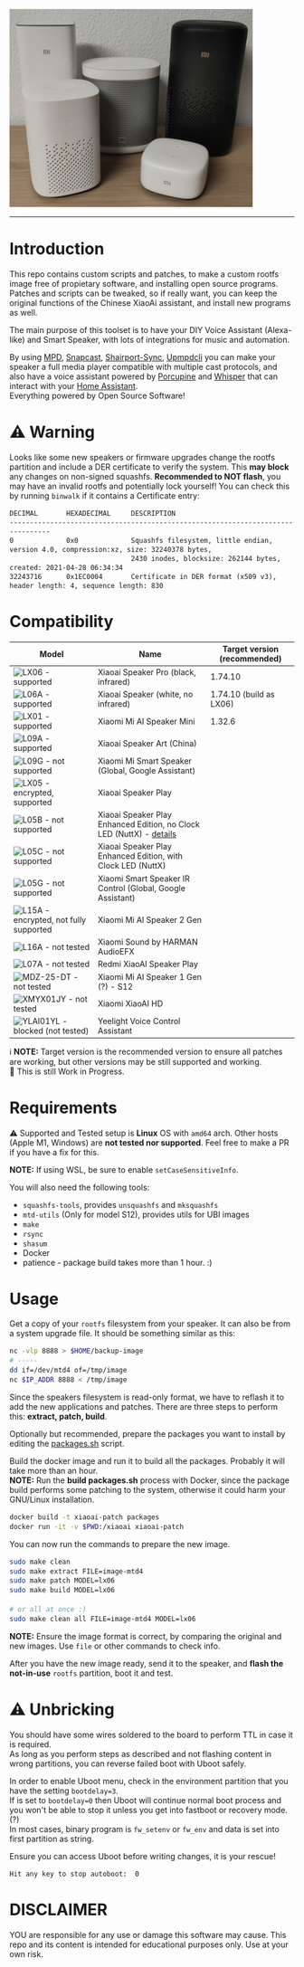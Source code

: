
![XiaoAi Speakers](research/speakers.jpg)

------------

# Introduction

This repo contains custom scripts and patches, to make a custom rootfs image free of propietary software, and installing open source programs.  
Patches and scripts can be tweaked, so if really want, you can keep the original functions of the Chinese XiaoAi assistant, and install new programs as well.

The main purpose of this toolset is to have your DIY Voice Assistant (Alexa-like) and Smart Speaker, with lots of integrations for music and automation.

By using [MPD], [Snapcast], [Shairport-Sync], [Upmpdcli] you can make your speaker a full media player compatible with multiple cast protocols,
and also have a voice assistant powered by [Porcupine] and [Whisper] that can interact with your [Home Assistant].  
Everything powered by Open Source Software!

[MPD]: https://www.musicpd.org/
[Snapcast]: https://github.com/badaix/snapcast
[Shairport-Sync]: https://github.com/mikebrady/shairport-sync
[Upmpdcli]: https://www.lesbonscomptes.com/upmpdcli/
[Porcupine]: https://github.com/Picovoice/porcupine
[Whisper]: https://github.com/home-assistant/addons/tree/master/whisper
[Home Assistant]: https://www.home-assistant.io/

# :warning: Warning

Looks like some new speakers or firmware upgrades change the rootfs partition and include a DER certificate to verify the system.
This **may block** any changes on non-signed squashfs. **Recommended to NOT flash**, you may have an invalid rootfs and potentially lock yourself!
You can check this by running `binwalk` if it contains a Certificate entry:

```
DECIMAL       HEXADECIMAL     DESCRIPTION
--------------------------------------------------------------------------------
0             0x0             Squashfs filesystem, little endian, version 4.0, compression:xz, size: 32240378 bytes,
                              2430 inodes, blocksize: 262144 bytes, created: 2021-04-28 06:34:34
32243716      0x1EC0004       Certificate in DER format (x509 v3), header length: 4, sequence length: 830
```

# Compatibility

| Model | Name | Target version (recommended) |
|-------|------|------------------------------|
| ![LX06 - supported][LX06] | Xiaoai Speaker Pro (black, infrared) | 1.74.10 |
| ![L06A - supported][L06A] | Xiaoai Speaker (white, no infrared) | 1.74.10 (build as LX06) |
| ![LX01 - supported][LX01] | Xiaomi Mi AI Speaker Mini | 1.32.6 |
| ![L09A - supported][L09A] | Xiaoai Speaker Art (China) | |
| ![L09G - not supported][L09G] | Xiaomi Mi Smart Speaker (Global, Google Assistant) | |
| ![LX05 - encrypted, supported][LX05] | Xiaoai Speaker Play | |
| ![L05B - not supported][L05B] | Xiaoai Speaker Play Enhanced Edition, no Clock LED (NuttX) - [details](https://github.com/duhow/xiaoai-patch/issues/19) | |
| ![L05C - not supported][L05C] | Xiaoai Speaker Play Enhanced Edition, with Clock LED (NuttX) | |
| ![L05G - not supported][L05G] | Xiaomi Smart Speaker IR Control (Global, Google Assistant) | |
| ![L15A - encrypted, not fully supported][L15A] | Xiaomi Mi AI Speaker 2 Gen | |
| ![L16A - not tested][L16A] | Xiaomi Sound by HARMAN AudioEFX | |
| ![L07A - not tested][L07A] | Redmi XiaoAI Speaker Play | |
| ![MDZ-25-DT - not tested][MDZ-25-DT] | Xiaomi Mi AI Speaker 1 Gen (?) - S12 | |
| ![XMYX01JY - not tested][XMYX01JY] | Xiaomi XiaoAI HD | |
| ![YLAI01YL - blocked (not tested)][YLAI01YL] | Yeelight Voice Control Assistant | |

[LX06]: https://img.shields.io/badge/LX06-green?style=for-the-badge
[L06A]: https://img.shields.io/badge/L06A-green?style=for-the-badge
[LX01]: https://img.shields.io/badge/LX01-green?style=for-the-badge
[L09A]: https://img.shields.io/badge/L09A-green?style=for-the-badge
[L09G]: https://img.shields.io/badge/L09G-red?style=for-the-badge
[LX05]: https://img.shields.io/badge/LX05-yellowgreen?style=for-the-badge
[L05B]: https://img.shields.io/badge/L05B-red?style=for-the-badge
[L05C]: https://img.shields.io/badge/L05C-red?style=for-the-badge
[L05G]: https://img.shields.io/badge/L05G-red?style=for-the-badge
[L15A]: https://img.shields.io/badge/L15A-yellow?style=for-the-badge
[L16A]: https://img.shields.io/badge/L16A-lightgrey?style=for-the-badge
[L07A]: https://img.shields.io/badge/L07A-lightgrey?style=for-the-badge
[MDZ-25-DT]: https://img.shields.io/badge/MDZ--25--DT-lightgrey?style=for-the-badge
[XMYX01JY]: https://img.shields.io/badge/XMYX01JY-lightgrey?style=for-the-badge
[YLAI01YL]: https://img.shields.io/badge/YLAI01YL-lightgrey?style=for-the-badge

:information_source: **NOTE:** Target version is the recommended version to ensure all patches are working,
  but other versions may be still supported and working.  
:wrench: This is still Work in Progress.

# Requirements

:warning: Supported and Tested setup is **Linux** OS with `amd64` arch.
Other hosts (Apple M1, Windows) are **not tested nor supported**.
Feel free to make a PR if you have a fix for this.

**NOTE:** If using WSL, be sure to enable `setCaseSensitiveInfo`.

You will also need the following tools:

- `squashfs-tools`, provides `unsquashfs` and `mksquashfs`
- `mtd-utils` (Only for model S12), provides utils for UBI images
- `make`
- `rsync`
- `shasum`
- Docker
- patience - package build takes more than 1 hour. :)

# Usage

Get a copy of your `rootfs` filesystem from your speaker. It can also be from a system upgrade file.
It should be something similar as this:

```bash
nc -vlp 8888 > $HOME/backup-image
# -----
dd if=/dev/mtd4 of=/tmp/image
nc $IP_ADDR 8888 < /tmp/image
```

Since the speakers filesystem is read-only format, we have to reflash it to add the new applications and patches.
There are three steps to perform this: **extract, patch, build**.

Optionally but recommended, prepare the packages you want to install by editing the [packages.sh] script.

[packages.sh]: https://github.com/duhow/xiaoai-patch/blob/master/packages.sh#L657

Build the docker image and run it to build all the packages. Probably it will take more than an hour.  
**NOTE:** Run the **build packages.sh** process with Docker, since the package build performs some patching to the system, otherwise it could harm your GNU/Linux installation.

```bash
docker build -t xiaoai-patch packages
docker run -it -v $PWD:/xiaoai xiaoai-patch
```

You can now run the commands to prepare the new image.

```bash
sudo make clean
sudo make extract FILE=image-mtd4
sudo make patch MODEL=lx06
sudo make build MODEL=lx06

# or all at once :)
sudo make clean all FILE=image-mtd4 MODEL=lx06
```

**NOTE:** Ensure the image format is correct, by comparing the original and new images. Use `file` or other commands to check info.

After you have the new image ready, send it to the speaker, and **flash the not-in-use** `rootfs` partition, boot it and test.

# :warning: Unbricking

You should have some wires soldered to the board to perform TTL in case it is required.  
As long as you perform steps as described and not flashing content in wrong partitions, you can reverse failed boot with Uboot safely.

In order to enable Uboot menu, check in the environment partition that you have the setting `bootdelay=3`.  
If is set to `bootdelay=0` then Uboot will continue normal boot process and you won't be able to stop it unless you get into fastboot or recovery mode. (?)  
In most cases, binary program is `fw_setenv` or `fw_env` and data is set into first partition as string.

Ensure you can access Uboot before writing changes, it is your rescue!

```
Hit any key to stop autoboot:  0
```

# DISCLAIMER
YOU are responsible for any use or damage this software may cause. This repo and its content is intended for educational purposes only. Use at your own risk.
